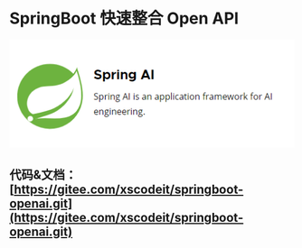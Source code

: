 # SpringBoot 快速整合 Open API

![1711377508294-85c7f232-01f0-476d-b976-c1001734806a.png](./img/zhcsXxHwJN3a75u5/1711377508294-85c7f232-01f0-476d-b976-c1001734806a-051388.png)

## 代码&文档：[https://gitee.com/xscodeit/springboot-openai.git](https://gitee.com/xscodeit/springboot-openai.git)

